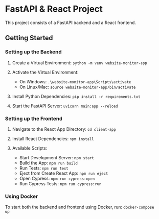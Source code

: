 # FastAPI & React Project

This project consists of a FastAPI backend and a React frontend.

## Getting Started

### Setting up the Backend

1. Create a Virtual Environment: `python -m venv website-monitor-app`

2. Activate the Virtual Environment:
    - On Windows: `.\website-monitor-app\Scripts\activate`
    - On Linux/Mac: `source website-monitor-app/bin/activate`

3. Install Python Dependencies: `pip install -r requirements.txt`

4. Start the FastAPI Server: `uvicorn main:app --reload`

### Setting up the Frontend

1. Navigate to the React App Directory: `cd client-app`

2. Install React Dependencies: `npm install`

3. Available Scripts: 
    - Start Development Server: `npm start`
    - Build the App: `npm run build`
    - Run Tests: `npm run test`
    - Eject from Create React App: `npm run eject`
    - Open Cypress: `npm run cypress:open`
    - Run Cypress Tests: `npm run cypress:run`

### Using Docker

To start both the backend and frontend using Docker, run: `docker-compose up`